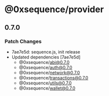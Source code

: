 # @0xsequence/provider

## 0.7.0
### Patch Changes

- 7ae7e5d: sequence.js, init release
- Updated dependencies [7ae7e5d]
  - @0xsequence/abi@0.7.0
  - @0xsequence/auth@0.7.0
  - @0xsequence/network@0.7.0
  - @0xsequence/transactions@0.7.0
  - @0xsequence/utils@0.7.0
  - @0xsequence/wallet@0.7.0
